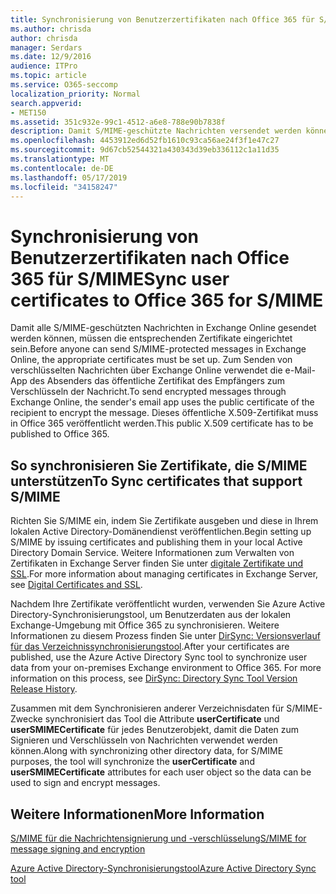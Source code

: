 ```yaml
---
title: Synchronisierung von Benutzerzertifikaten nach Office 365 für S/MIME
ms.author: chrisda
author: chrisda
manager: Serdars
ms.date: 12/9/2016
audience: ITPro
ms.topic: article
ms.service: O365-seccomp
localization_priority: Normal
search.appverid:
- MET150
ms.assetid: 351c932e-99c1-4512-a6e8-788e90b7838f
description: Damit S/MIME-geschützte Nachrichten versendet werden können, müssen die entsprechenden Zertifikate eingerichtet werden. Zum Senden von verschlüsselten Nachrichten über Exchange Online verwendet das E-Mail-Programm das öffentliche Zertifikat des Empfängers, um die Nachricht zu verschlüsseln. Dieses öffentliche X.509-Zertifikat muss in Office 365 veröffentlicht werden.
ms.openlocfilehash: 4453912ed6d52fb1610c93ca56ae24f3f1e47c27
ms.sourcegitcommit: 9d67cb52544321a430343d39eb336112c1a11d35
ms.translationtype: MT
ms.contentlocale: de-DE
ms.lasthandoff: 05/17/2019
ms.locfileid: "34158247"
---
```

# <a name="sync-user-certificates-to-office-365-for-smime"></a><span data-ttu-id="18881-105">Synchronisierung von Benutzerzertifikaten nach Office 365 für S/MIME</span><span class="sxs-lookup"><span data-stu-id="18881-105">Sync user certificates to Office 365 for S/MIME</span></span>

<span data-ttu-id="18881-106">Damit alle S/MIME-geschützten Nachrichten in Exchange Online gesendet werden können, müssen die entsprechenden Zertifikate eingerichtet sein.</span><span class="sxs-lookup"><span data-stu-id="18881-106">Before anyone can send S/MIME-protected messages in Exchange Online, the appropriate certificates must be set up.</span></span> <span data-ttu-id="18881-107">Zum Senden von verschlüsselten Nachrichten über Exchange Online verwendet die e-Mail-App des Absenders das öffentliche Zertifikat des Empfängers zum Verschlüsseln der Nachricht.</span><span class="sxs-lookup"><span data-stu-id="18881-107">To send encrypted messages through Exchange Online, the sender's email app uses the public certificate of the recipient to encrypt the message.</span></span> <span data-ttu-id="18881-108">Dieses öffentliche X.509-Zertifikat muss in Office 365 veröffentlicht werden.</span><span class="sxs-lookup"><span data-stu-id="18881-108">This public X.509 certificate has to be published to Office 365.</span></span>

## <a name="to-sync-certificates-that-support-smime"></a><span data-ttu-id="18881-109">So synchronisieren Sie Zertifikate, die S/MIME unterstützen</span><span class="sxs-lookup"><span data-stu-id="18881-109">To Sync certificates that support S/MIME</span></span>

<span data-ttu-id="18881-110">Richten Sie S/MIME ein, indem Sie Zertifikate ausgeben und diese in Ihrem lokalen Active Directory-Domänendienst veröffentlichen.</span><span class="sxs-lookup"><span data-stu-id="18881-110">Begin setting up S/MIME by issuing certificates and publishing them in your local Active Directory Domain Service.</span></span> <span data-ttu-id="18881-111">Weitere Informationen zum Verwalten von Zertifikaten in Exchange Server finden Sie unter [digitale Zertifikate und SSL](http://technet.microsoft.com/library/a9e2e08c-d46a-4135-a387-eb653212b676.aspx).</span><span class="sxs-lookup"><span data-stu-id="18881-111">For more information about managing certificates in Exchange Server, see [Digital Certificates and SSL](http://technet.microsoft.com/library/a9e2e08c-d46a-4135-a387-eb653212b676.aspx).</span></span>

<span data-ttu-id="18881-p104">Nachdem Ihre Zertifikate veröffentlicht wurden, verwenden Sie Azure Active Directory-Synchronisierungstool, um Benutzerdaten aus der lokalen Exchange-Umgebung mit Office 365 zu synchronisieren. Weitere Informationen zu diesem Prozess finden Sie unter [DirSync: Versionsverlauf für das Verzeichnissynchronisierungstool](https://go.microsoft.com/fwlink/p/?LinkId=392587).</span><span class="sxs-lookup"><span data-stu-id="18881-p104">After your certificates are published, use the Azure Active Directory Sync tool to synchronize user data from your on-premises Exchange environment to Office 365. For more information on this process, see [DirSync: Directory Sync Tool Version Release History](https://go.microsoft.com/fwlink/p/?LinkId=392587).</span></span>

<span data-ttu-id="18881-114">Zusammen mit dem Synchronisieren anderer Verzeichnisdaten für S/MIME-Zwecke synchronisiert das Tool die Attribute **userCertificate** und **userSMIMECertificate** für jedes Benutzerobjekt, damit die Daten zum Signieren und Verschlüsseln von Nachrichten verwendet werden können.</span><span class="sxs-lookup"><span data-stu-id="18881-114">Along with synchronizing other directory data, for S/MIME purposes, the tool will synchronize the  **userCertificate** and **userSMIMECertificate** attributes for each user object so the data can be used to sign and encrypt messages.</span></span>

## <a name="more-information"></a><span data-ttu-id="18881-115">Weitere Informationen</span><span class="sxs-lookup"><span data-stu-id="18881-115">More Information</span></span>

[<span data-ttu-id="18881-116">S/MIME für die Nachrichtensignierung und -verschlüsselung</span><span class="sxs-lookup"><span data-stu-id="18881-116">S/MIME for message signing and encryption</span></span>](s-mime-for-message-signing-and-encryption.md)

[<span data-ttu-id="18881-117">Azure Active Directory-Synchronisierungstool</span><span class="sxs-lookup"><span data-stu-id="18881-117">Azure Active Directory Sync tool</span></span>](https://go.microsoft.com/fwlink/p/?LinkId=392587)
